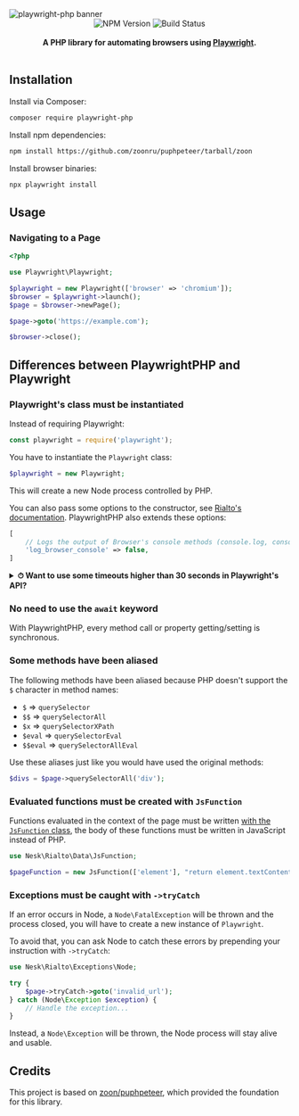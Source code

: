 <picture>
  <source media="(prefers-color-scheme: dark)" srcset="https://github.com/victor-teles/playwright-php/raw/main/.github/banner-dark.webp">
  <img alt="playwright-php banner" src="https://github.com/victor-teles/playwright-php/raw/main/.github/banner.webp">
</picture>

<div align="center">
    <img src="https://badgen.net/npm/v/playwright-php?" alt="NPM Version" />
    <img src="https://github.com/victor-teles/playwright-php/actions/workflows/tests.yaml/badge.svg" alt="Build Status" />
</a>
</div>
<br />

<div align="center"><strong>A PHP library for automating browsers using <a target="_blank" href="https://playwright.dev/">Playwright</a>.</strong></div>

<br />


## Installation

Install via Composer:

```bash
composer require playwright-php
```

Install npm dependencies:

```bash
npm install https://github.com/zoonru/puphpeteer/tarball/zoon
```

Install browser binaries:

```bash
npx playwright install
```

## Usage

### Navigating to a Page

```php
<?php

use Playwright\Playwright;

$playwright = new Playwright(['browser' => 'chromium']);
$browser = $playwright->launch();
$page = $browser->newPage();

$page->goto('https://example.com');

$browser->close();
```

## Differences between PlaywrightPHP and Playwright

### Playwright's class must be instantiated

Instead of requiring Playwright:

```js
const playwright = require('playwright');
```

You have to instantiate the `Playwright` class:

```php
$playwright = new Playwright;
```

This will create a new Node process controlled by PHP.

You can also pass some options to the constructor, see [Rialto's documentation](https://github.com/nesk/rialto/blob/master/docs/api.md#options). PlaywrightPHP also extends these options:

```php
[
    // Logs the output of Browser's console methods (console.log, console.debug, etc...) to the PHP logger
    'log_browser_console' => false,
]
```

<details>
<summary><strong>⏱ Want to use some timeouts higher than 30 seconds in Playwright's API?</strong></summary> <br>

If you use some timeouts higher than 30 seconds, you will have to set a higher value for the `read_timeout` option (default: `35`):

```php
$playwright = new Playwright([
    'browser' => 'chromium',
    'read_timeout' => 65, // In seconds
]);

$playwright->launch()->newPage()->goto($url, [
    'timeout' => 60000, // In milliseconds
]);
```
</details>

### No need to use the `await` keyword

With PlaywrightPHP, every method call or property getting/setting is synchronous.

### Some methods have been aliased

The following methods have been aliased because PHP doesn't support the `$` character in method names:

- `$` => `querySelector`
- `$$` => `querySelectorAll`
- `$x` => `querySelectorXPath`
- `$eval` => `querySelectorEval`
- `$$eval` => `querySelectorAllEval`

Use these aliases just like you would have used the original methods:

```php
$divs = $page->querySelectorAll('div');
```

### Evaluated functions must be created with `JsFunction`

Functions evaluated in the context of the page must be written [with the `JsFunction` class](https://github.com/nesk/rialto/blob/master/docs/api.md#javascript-functions), the body of these functions must be written in JavaScript instead of PHP.

```php
use Nesk\Rialto\Data\JsFunction;

$pageFunction = new JsFunction(['element'], "return element.textContent");
```

### Exceptions must be caught with `->tryCatch`

If an error occurs in Node, a `Node\FatalException` will be thrown and the process closed, you will have to create a new instance of `Playwright`.

To avoid that, you can ask Node to catch these errors by prepending your instruction with `->tryCatch`:

```php
use Nesk\Rialto\Exceptions\Node;

try {
    $page->tryCatch->goto('invalid_url');
} catch (Node\Exception $exception) {
    // Handle the exception...
}
```

Instead, a `Node\Exception` will be thrown, the Node process will stay alive and usable.


## Credits

This project is based on [zoon/puphpeteer](https://github.com/zoonru/puphpeteer), which provided the foundation for this library.
